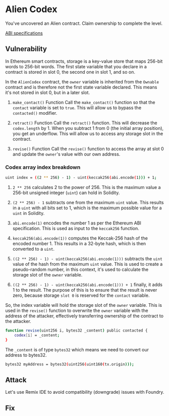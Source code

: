 # Alien Codex

You've uncovered an Alien contract. Claim ownership to complete the level.

[ABI specifications](https://docs.soliditylang.org/en/v0.4.21/abi-spec.html)

## Vulnerability

In Ethereum smart contracts, storage is a key-value store that maps 256-bit words to 256-bit words. The first state variable that you declare in a contract is stored in slot 0, the second one in slot 1, and so on.

In the `AlienCodex` contract, the `owner` variable is inherited from the `Ownable` contract and is therefore not the first state variable declared. This means it's not stored in slot 0, but in a later slot.

1. `make_contact()` Function
Call the `make_contact()` function so that the `contact` variable is set to `true`. This will allow us to bypass the `contacted()` modifier.

2. `retract()` Function
Call the `retract()` function. This will decrease the `codex.length` by 1. When you subtract 1 from 0 (the initial array position), you get an underflow. This will allow us to access any storage slot in the contract.

3. `revise()` Function
Call the `revise()` function to access the array at slot 0 and update the `owner`'s value with our own address.

### Codex array index breakdown

```bash
uint index = ((2 ** 256) - 1) - uint(keccak256(abi.encode(1))) + 1;
```

1. `2 ** 256` calculates 2 to the power of 256. This is the maximum value a 256-bit unsigned integer (`uint`) can hold in Solidity.

2. `(2 ** 256) - 1` subtracts one from the maximum `uint` value. This results in a `uint` with all bits set to 1, which is the maximum possible value for a `uint` in Solidity.

3. `abi.encode(1)` encodes the number 1 as per the Ethereum ABI specification. This is used as input to the `keccak256` function.

4. `keccak256(abi.encode(1))` computes the Keccak-256 hash of the encoded number 1. This results in a 32-byte hash, which is then converted to a `uint`.

5. `((2 ** 256) - 1) - uint(keccak256(abi.encode(1)))` subtracts the `uint` value of the hash from the maximum `uint` value. This is used to create a pseudo-random number, in this context, it's used to calculate the storage slot of the `owner` variable.

6. `((2 ** 256) - 1) - uint(keccak256(abi.encode(1))) + 1` finally, it adds 1 to the result. The purpose of this is to ensure that the result is never zero, because storage `slot 0` is reserved for the `contact` variable.

So, the index variable will hold the storage slot of the `owner` variable. This is used in the `revise()` function to overwrite the `owner` variable with the address of the attacker, effectively transferring ownership of the contract to the attacker.

```bash
function revise(uint256 i, bytes32 _content) public contacted {
    codex[i] = _content;
}
```

The `_content` is of type `bytes32` which means we need to convert our address to bytes32.

```bash
bytes32 myAddress = bytes32(uint256(uint160(tx.origin)));
```

## Attack

Let's use Remix IDE to avoid compatibility (downgrade) issues with Foundry.

## Fix
